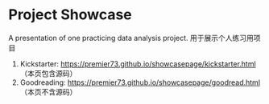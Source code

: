# Project Showcase
A presentation of one practicing data analysis project.
用于展示个人练习用项目
1. Kickstarter: https://premier73.github.io/showcasepage/kickstarter.html （本页包含源码）
2. Goodreading: https://premier73.github.io/showcasepage/goodread.html （本页不含源码）

